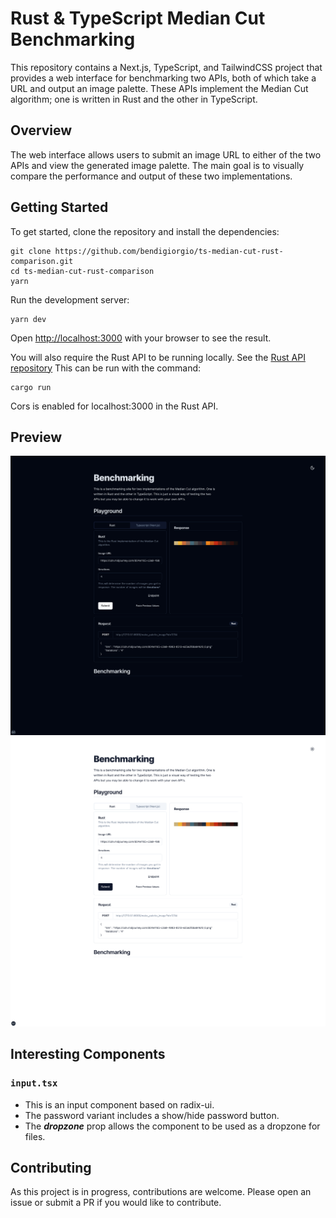# Rust & TypeScript Median Cut Benchmarking

This repository contains a Next.js, TypeScript, and TailwindCSS project that provides a web interface for benchmarking two APIs, both of which take a URL and output an image palette. These APIs implement the Median Cut algorithm; one is written in Rust and the other in TypeScript.

## Overview

The web interface allows users to submit an image URL to either of the two APIs and view the generated image palette. The main goal is to visually compare the performance and output of these two implementations.

## Getting Started

To get started, clone the repository and install the dependencies:

    git clone https://github.com/bendigiorgio/ts-median-cut-rust-comparison.git
    cd ts-median-cut-rust-comparison
    yarn

Run the development server:

    yarn dev

Open [http://localhost:3000](http://localhost:3000) with your browser to see the result.

You will also require the Rust API to be running locally. See the [Rust API repository](https://github.com/bendigiorgio/image-to-palette-rust)
This can be run with the command:

    cargo run

Cors is enabled for localhost:3000 in the Rust API.

## Preview

![Dark Preview](./public/preview_d.png)
![Light Preview](./public/preview_w.png)

## Interesting Components

### `input.tsx`

- This is an input component based on radix-ui.
- The password variant includes a show/hide password button.
- The **_dropzone_** prop allows the component to be used as a dropzone for files.

## Contributing

As this project is in progress, contributions are welcome. Please open an issue or submit a PR if you would like to contribute.
